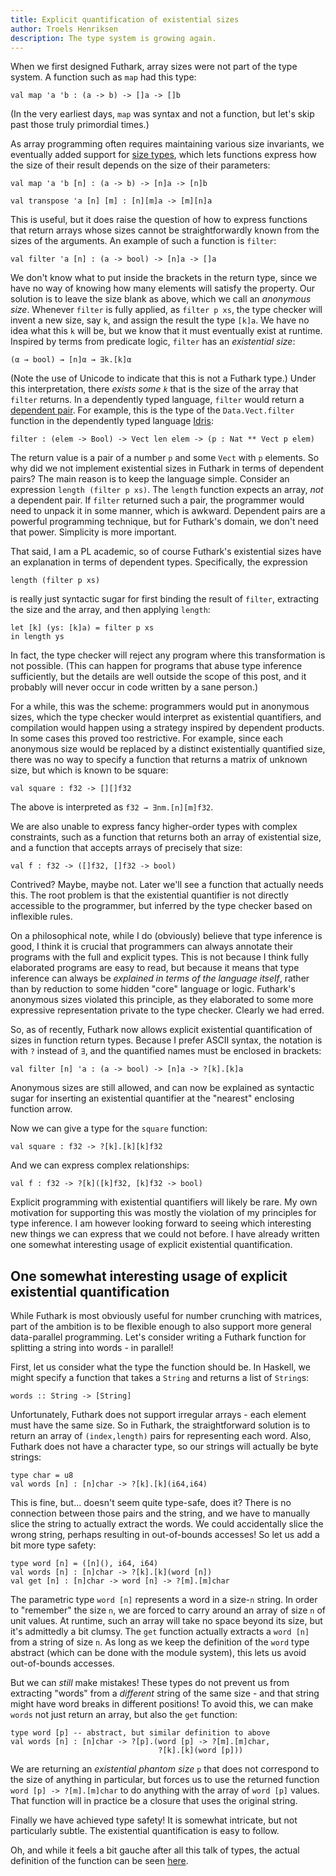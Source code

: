```yaml
---
title: Explicit quantification of existential sizes
author: Troels Henriksen
description: The type system is growing again.
---
```


When we first designed Futhark, array sizes were not part of the type
system.  A function such as ``map`` had this type:

```
val map 'a 'b : (a -> b) -> []a -> []b
```

(In the very earliest days, `map` was syntax and not a function, but
let's skip past those truly primordial times.)

As array programming often requires maintaining various size
invariants, we eventually added support for [size
types](2019-08-03-towards-size-types.html), which lets functions
express how the size of their result depends on the size of their
parameters:

```
val map 'a 'b [n] : (a -> b) -> [n]a -> [n]b

val transpose 'a [n] [m] : [n][m]a -> [m][n]a
```

This is useful, but it does raise the question of how to express
functions that return arrays whose sizes cannot be straightforwardly
known from the sizes of the arguments.  An example of such a function
is `filter`:

```
val filter 'a [n] : (a -> bool) -> [n]a -> []a
```

We don't know what to put inside the brackets in the return type,
since we have no way of knowing how many elements will satisfy the
property.  Our solution is to leave the size blank as above, which we
call an *anonymous size*.  Whenever `filter` is fully applied, as
`filter p xs`, the type checker will invent a new size, say `k`, and
assign the result the type `[k]a`.  We have no idea what this `k` will
be, but we know that it must eventually exist at runtime.  Inspired by
terms from predicate logic, `filter` has an *existential size*:

```
(α → bool) → [n]α → ∃k.[k]α
```

(Note the use of Unicode to indicate that this is not a Futhark type.)
Under this interpretation, there *exists some `k`* that is the size of
the array that `filter` returns.  In a dependently typed language,
`filter` would return a [dependent
pair](https://en.wikipedia.org/wiki/Dependent_type#%CE%A0_type).  For
example, this is the type of the `Data.Vect.filter` function in the
dependently typed language [Idris](https://idris-lang.org):

```
filter : (elem -> Bool) -> Vect len elem -> (p : Nat ** Vect p elem)
```

The return value is a pair of a number `p` and some `Vect` with `p`
elements.  So why did we not implement existential sizes in Futhark in
terms of dependent pairs?  The main reason is to keep the language
simple.  Consider an expression `length (filter p xs)`.  The `length`
function expects an array, *not* a dependent pair.  If `filter`
returned such a pair, the programmer would need to unpack it in some
manner, which is awkward.  Dependent pairs are a powerful programming
technique, but for Futhark's domain, we don't need that power.
Simplicity is more important.

That said, I am a PL academic, so of course Futhark's existential
sizes have an explanation in terms of dependent types.  Specifically,
the expression

```
length (filter p xs)
```

is really just syntactic sugar for first binding the result of
`filter`, extracting the size and the array, and then applying
`length`:

```
let [k] (ys: [k]a) = filter p xs
in length ys
```

In fact, the type checker will reject any program where this
transformation is not possible.  (This can happen for programs that
abuse type inference sufficiently, but the details are well outside
the scope of this post, and it probably will never occur in code
written by a sane person.)

For a while, this was the scheme: programmers would put in anonymous
sizes, which the type checker would interpret as existential
quantifiers, and compilation would happen using a strategy inspired by
dependent products.  In some cases this proved too restrictive.  For
example, since each anonymous size would be replaced by a distinct
existentially quantified size, there was no way to specify a function
that returns a matrix of unknown size, but which is known to be
square:

```
val square : f32 -> [][]f32
```

The above is interpreted as `f32 → ∃nm.[n][m]f32`.

We are also unable to express fancy higher-order types with complex
constraints, such as a function that returns both an array of
existential size, and a function that accepts arrays of precisely that
size:

```
val f : f32 -> ([]f32, []f32 -> bool)
```

Contrived?  Maybe, maybe not.  Later we'll see a function that
actually needs this.  The root problem is that the existential
quantifier is not directly accessible to the programmer, but inferred
by the type checker based on inflexible rules.

On a philosophical note, while I do (obviously) believe that type
inference is good, I think it is crucial that programmers can always
annotate their programs with the full and explicit types.  This is not
because I think fully elaborated programs are easy to read, but
because it means that type inference can always be *explained in terms
of the language itself*, rather than by reduction to some hidden
"core" language or logic.  Futhark's anonymous sizes violated this
principle, as they elaborated to some more expressive representation
private to the type checker.  Clearly we had erred.

So, as of recently, Futhark now allows explicit existential
quantification of sizes in function return types.  Because I prefer
ASCII syntax, the notation is with `?` instead of `∃`, and the
quantified names must be enclosed in brackets:

```
val filter [n] 'a : (a -> bool) -> [n]a -> ?[k].[k]a
```

Anonymous sizes are still allowed, and can now be explained as
syntactic sugar for inserting an existential quantifier at the
"nearest" enclosing function arrow.

Now we can give a type for the `square` function:

```
val square : f32 -> ?[k].[k][k]f32
```

And we can express complex relationships:

```
val f : f32 -> ?[k]([k]f32, [k]f32 -> bool)
```

Explicit programming with existential quantifiers will likely be rare.
My own motivation for supporting this was mostly the violation of my
principles for type inference.  I am however looking forward to seeing
which interesting new things we can express that we could not before.
I have already written one somewhat interesting usage of explicit
existential quantification.

## One somewhat interesting usage of explicit existential quantification

While Futhark is most obviously useful for number crunching with
matrices, part of the ambition is to be flexible enough to also
support more general data-parallel programming.  Let's consider
writing a Futhark function for splitting a string into words - in
parallel!

First, let us consider what the type the function should be.  In
Haskell, we might specify a function that takes a `String` and returns
a list of `String`s:

```
words :: String -> [String]
```

Unfortunately, Futhark does not support irregular arrays - each
element must have the same size.  So in Futhark, the straightforward
solution is to return an array of `(index,length)` pairs for
representing each word.  Also, Futhark does not have a character type,
so our strings will actually be byte strings:

```
type char = u8
val words [n] : [n]char -> ?[k].[k](i64,i64)
```

This is fine, but... doesn't seem quite type-safe, does it?  There is
no connection between those pairs and the string, and we have to
manually slice the string to actually extract the words.  We could
accidentally slice the wrong string, perhaps resulting in
out-of-bounds accesses!  So let us add a bit more type safety:

```
type word [n] = ([n](), i64, i64)
val words [n] : [n]char -> ?[k].[k](word [n])
val get [n] : [n]char -> word [n] -> ?[m].[m]char
```

The parametric type `word [n]` represents a word in a size-`n` string.
In order to "remember" the size `n`, we are forced to carry around an
array of size `n` of unit values.  At runtime, such an array will take
no space beyond its size, but it's admittedly a bit clumsy.  The `get`
function actually extracts a `word [n]` from a string of size `n`.  As
long as we keep the definition of the `word` type abstract (which can
be done with the module system), this lets us avoid out-of-bounds
accesses.

But we can *still* make mistakes!  These types do not prevent us from
extracting "words" from a *different* string of the same size - and
that string might have word breaks in different positions!  To avoid
this, we can make `words` not just return an array, but also the `get` function:

```
type word [p] -- abstract, but similar definition to above
val words [n] : [n]char -> ?[p].(word [p] -> ?[m].[m]char,
                                 ?[k].[k](word [p]))
```

We are returning an *existential phantom size* `p` that does not
correspond to the size of anything in particular, but forces us to use
the returned function `word [p] -> ?[m].[m]char` to do anything with
the array of `word [p]` values.  That function will in practice be a
closure that uses the original string.

Finally we have achieved type safety!  It is somewhat intricate, but
not particularly subtle.  The existential quantification is easy to
follow.

Oh, and while it feels a bit gauche after all this talk of types, the
actual definition of the function can be seen
[here](../static/words.fut).
